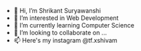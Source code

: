 - 👋 Hi, I’m Shrikant Suryawanshi
- 👀 I’m interested in Web Development 
- 🌱 I’m currently learning Computer Science
- 💞️ I’m looking to collaborate on ...
- 📫 Here's my instagram @tf.xshivam

<!---
shrikantsuryawanshi39/shrikantsuryawanshi39 is a ✨ special ✨ repository because its `README.md` (this file) appears on your GitHub profile.
You can click the Preview link to take a look at your changes.
--->

